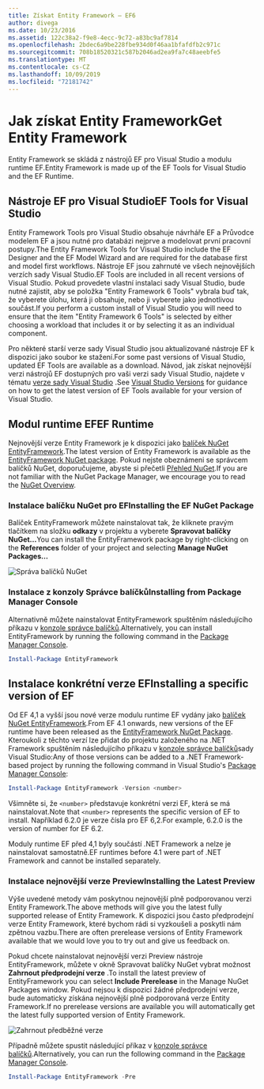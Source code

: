 ```yaml
---
title: Získat Entity Framework – EF6
author: divega
ms.date: 10/23/2016
ms.assetid: 122c38a2-f9e8-4ecc-9c72-a83bc9af7814
ms.openlocfilehash: 2bdec6a9be228fbe934d0f46aa1bfafdfb2c971c
ms.sourcegitcommit: 708b18520321c587b2046ad2ea9fa7c48aeebfe5
ms.translationtype: MT
ms.contentlocale: cs-CZ
ms.lasthandoff: 10/09/2019
ms.locfileid: "72181742"
---
```

# <a name="get-entity-framework"></a><span data-ttu-id="285f5-102">Jak získat Entity Framework</span><span class="sxs-lookup"><span data-stu-id="285f5-102">Get Entity Framework</span></span>
<span data-ttu-id="285f5-103">Entity Framework se skládá z nástrojů EF pro Visual Studio a modulu runtime EF.</span><span class="sxs-lookup"><span data-stu-id="285f5-103">Entity Framework is made up of the EF Tools for Visual Studio and the EF Runtime.</span></span>

## <a name="ef-tools-for-visual-studio"></a><span data-ttu-id="285f5-104">Nástroje EF pro Visual Studio</span><span class="sxs-lookup"><span data-stu-id="285f5-104">EF Tools for Visual Studio</span></span>

<span data-ttu-id="285f5-105">Entity Framework Tools pro Visual Studio obsahuje návrháře EF a Průvodce modelem EF a jsou nutné pro databázi nejprve a modelovat první pracovní postupy.</span><span class="sxs-lookup"><span data-stu-id="285f5-105">The Entity Framework Tools for Visual Studio include the EF Designer and the EF Model Wizard and are required for the database first and model first workflows.</span></span> <span data-ttu-id="285f5-106">Nástroje EF jsou zahrnuté ve všech nejnovějších verzích sady Visual Studio.</span><span class="sxs-lookup"><span data-stu-id="285f5-106">EF Tools are included in all recent versions of Visual Studio.</span></span> <span data-ttu-id="285f5-107">Pokud provedete vlastní instalaci sady Visual Studio, bude nutné zajistit, aby se položka "Entity Framework 6 Tools" vybrala buď tak, že vyberete úlohu, která ji obsahuje, nebo ji vyberete jako jednotlivou součást.</span><span class="sxs-lookup"><span data-stu-id="285f5-107">If you perform a custom install of Visual Studio you will need to ensure that the item "Entity Framework 6 Tools" is selected by either choosing a workload that includes it or by selecting it as an individual component.</span></span>

<span data-ttu-id="285f5-108">Pro některé starší verze sady Visual Studio jsou aktualizované nástroje EF k dispozici jako soubor ke stažení.</span><span class="sxs-lookup"><span data-stu-id="285f5-108">For some past versions of Visual Studio, updated EF Tools are available as a download.</span></span> <span data-ttu-id="285f5-109">Návod, jak získat nejnovější verzi nástrojů EF dostupných pro vaši verzi sady Visual Studio, najdete v tématu [verze sady Visual Studio](~/ef6/what-is-new/visual-studio.md) .</span><span class="sxs-lookup"><span data-stu-id="285f5-109">See [Visual Studio Versions](~/ef6/what-is-new/visual-studio.md) for guidance on how to get the latest version of EF Tools available for your version of Visual Studio.</span></span>

## <a name="ef-runtime"></a><span data-ttu-id="285f5-110">Modul runtime EF</span><span class="sxs-lookup"><span data-stu-id="285f5-110">EF Runtime</span></span>

<span data-ttu-id="285f5-111">Nejnovější verze Entity Framework je k dispozici jako [balíček NuGet EntityFramework](https://nuget.org/packages/EntityFramework/).</span><span class="sxs-lookup"><span data-stu-id="285f5-111">The latest version of Entity Framework is available as the [EntityFramework NuGet package](https://nuget.org/packages/EntityFramework/).</span></span> <span data-ttu-id="285f5-112">Pokud nejste obeznámeni se správcem balíčků NuGet, doporučujeme, abyste si přečetli [Přehled NuGet](https://docs.microsoft.com/nuget/consume-packages/overview-and-workflow).</span><span class="sxs-lookup"><span data-stu-id="285f5-112">If you are not familiar with the NuGet Package Manager, we encourage you to read the [NuGet Overview](https://docs.microsoft.com/nuget/consume-packages/overview-and-workflow).</span></span>

### <a name="installing-the-ef-nuget-package"></a><span data-ttu-id="285f5-113">Instalace balíčku NuGet pro EF</span><span class="sxs-lookup"><span data-stu-id="285f5-113">Installing the EF NuGet Package</span></span>

<span data-ttu-id="285f5-114">Balíček EntityFramework můžete nainstalovat tak, že kliknete pravým tlačítkem na složku **odkazy** v projektu a vyberete **Spravovat balíčky NuGet...**</span><span class="sxs-lookup"><span data-stu-id="285f5-114">You can install the EntityFramework package by right-clicking on the **References** folder of your project and selecting **Manage NuGet Packages…**</span></span>

![Správa balíčků NuGet](~/ef6/media/managenugetpackages.png)

### <a name="installing-from-package-manager-console"></a><span data-ttu-id="285f5-116">Instalace z konzoly Správce balíčků</span><span class="sxs-lookup"><span data-stu-id="285f5-116">Installing from Package Manager Console</span></span>

<span data-ttu-id="285f5-117">Alternativně můžete nainstalovat EntityFramework spuštěním následujícího příkazu v [konzole správce balíčků](https://docs.nuget.org/docs/start-here/using-the-package-manager-console).</span><span class="sxs-lookup"><span data-stu-id="285f5-117">Alternatively, you can install EntityFramework by running the following command in the [Package Manager Console](https://docs.nuget.org/docs/start-here/using-the-package-manager-console).</span></span>

``` powershell
Install-Package EntityFramework
```

## <a name="installing-a-specific-version-of-ef"></a><span data-ttu-id="285f5-118">Instalace konkrétní verze EF</span><span class="sxs-lookup"><span data-stu-id="285f5-118">Installing a specific version of EF</span></span>

<span data-ttu-id="285f5-119">Od EF 4,1 a vyšší jsou nové verze modulu runtime EF vydány jako [balíček NuGet EntityFramework](https://www.nuget.org/packages/EntityFramework/).</span><span class="sxs-lookup"><span data-stu-id="285f5-119">From EF 4.1 onwards, new versions of the EF runtime have been released as the [EntityFramework NuGet Package](https://www.nuget.org/packages/EntityFramework/).</span></span> <span data-ttu-id="285f5-120">Kteroukoli z těchto verzí lze přidat do projektu založeného na .NET Framework spuštěním následujícího příkazu v [konzole správce balíčků](https://docs.nuget.org/docs/start-here/using-the-package-manager-console)sady Visual Studio:</span><span class="sxs-lookup"><span data-stu-id="285f5-120">Any of those versions can be added to a .NET Framework-based project by running the following command in Visual Studio's [Package Manager Console](https://docs.nuget.org/docs/start-here/using-the-package-manager-console):</span></span>

``` powershell
Install-Package EntityFramework -Version <number>
```

<span data-ttu-id="285f5-121">Všimněte si, že `<number>` představuje konkrétní verzi EF, která se má nainstalovat.</span><span class="sxs-lookup"><span data-stu-id="285f5-121">Note that `<number>` represents the specific version of EF to install.</span></span> <span data-ttu-id="285f5-122">Například 6.2.0 je verze čísla pro EF 6,2.</span><span class="sxs-lookup"><span data-stu-id="285f5-122">For example, 6.2.0 is the version of number for EF 6.2.</span></span>   

<span data-ttu-id="285f5-123">Moduly runtime EF před 4,1 byly součástí .NET Framework a nelze je nainstalovat samostatně.</span><span class="sxs-lookup"><span data-stu-id="285f5-123">EF runtimes before 4.1 were part of .NET Framework and cannot be installed separately.</span></span>

### <a name="installing-the-latest-preview"></a><span data-ttu-id="285f5-124">Instalace nejnovější verze Preview</span><span class="sxs-lookup"><span data-stu-id="285f5-124">Installing the Latest Preview</span></span>

<span data-ttu-id="285f5-125">Výše uvedené metody vám poskytnou nejnovější plně podporovanou verzi Entity Framework.</span><span class="sxs-lookup"><span data-stu-id="285f5-125">The above methods will give you the latest fully supported release of Entity Framework.</span></span> <span data-ttu-id="285f5-126">K dispozici jsou často předprodejní verze Entity Framework, které bychom rádi si vyzkoušeli a poskytli nám zpětnou vazbu.</span><span class="sxs-lookup"><span data-stu-id="285f5-126">There are often prerelease versions of Entity Framework available that we would love you to try out and give us feedback on.</span></span>

<span data-ttu-id="285f5-127">Pokud chcete nainstalovat nejnovější verzi Preview nástroje EntityFramework, můžete v okně Spravovat balíčky NuGet vybrat možnost **Zahrnout předprodejní verze** .</span><span class="sxs-lookup"><span data-stu-id="285f5-127">To install the latest preview of EntityFramework you can select **Include Prerelease** in the Manage NuGet Packages window.</span></span> <span data-ttu-id="285f5-128">Pokud nejsou k dispozici žádné předprodejní verze, bude automaticky získána nejnovější plně podporovaná verze Entity Framework.</span><span class="sxs-lookup"><span data-stu-id="285f5-128">If no prerelease versions are available you will automatically get the latest fully supported version of Entity Framework.</span></span>

![Zahrnout předběžné verze](~/ef6/media/includeprerelease.png)

<span data-ttu-id="285f5-130">Případně můžete spustit následující příkaz v [konzole správce balíčků](https://docs.nuget.org/docs/start-here/using-the-package-manager-console).</span><span class="sxs-lookup"><span data-stu-id="285f5-130">Alternatively, you can run the following command in the [Package Manager Console](https://docs.nuget.org/docs/start-here/using-the-package-manager-console).</span></span>

``` powershell
Install-Package EntityFramework -Pre
```
